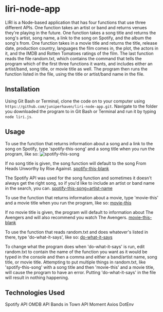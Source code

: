 # liri-node-app
LIRI is a Node-based application that has four functions that use three different APIs. One function takes an artist or band and returns venues they're playing in the future. One function takes a song title and returns the song's artist, song name, a link to the song on Spotify, and the album the song's from. One function takes in a movie title and returns the title, release date, production country, languages the film comes in, the plot, the actors in it, and the IMDB and Rotten Tomatoes ratings of the film. The last function reads the file random.txt, which contains the command that tells the program which of the first three functions it wants, and includes either an artist/band, song title, or movie title as well. The program then runs the function listed in the file, using the title or artist/band name in the file.

## Installation
Using Git Bash or Terminal, clone the code on to your computer using ```https://github.com/juniperhaven/liri-node-app.git```. Navigate to the folder you downloaded the program to in Git Bash or Terminal and run it by typing ```node liri.js```.

## Usage
To use the function that returns information about a song and a link to the song on Spotify, type 'spotify-this-song' and a song title when you run the program, like so:
![spotify-this-song](https://imgur.com/LnNKRuj)

If no song title is given, the song function will default to the song From Heads Unworthy by Rise Against.
[spotify-this-blank](https://imgur.com/FgVZlvX)

The Spotify API was used for the song function and sometimes it doesn't always get the right song, so if you'd like to include an artist or band name in the search, you can.
[spotify-this-song+artist-name](https://imgur.com/ODQ2cho)

To use the function that returns information about a movie, type 'movie-this' and a movie title when you run the program, like so:
[movie-this](https://imgur.com/xp7MS4u)

If no movie title is given, the program will default to information about The Avengers and will also recommend you watch The Avengers.
[movie-this-blank](https://imgur.com/rpfr7ln)

To use the function that reads random.txt and does whatever's listed in there, type 'do-what-it-says', like so:
[do-what-it-says](https://imgur.com/2fNvFMt)

To change what the program does when 'do-what-it-says' is run, edit random.txt to contain the name of the function you want as it would be typed in the console and then a comma and either a band/artist name, song title, or movie title.
Attempting to put multiple things in random.txt, like 'spotify-this-song' with a song title and then 'movie-this' and a movie title, will cause the program to have an error. Putting 'do-what-it-says' in the file will result in nothing happening.

## Technologies Used
Spotify API
OMDB API
Bands in Town API
Moment
Axios
DotEnv
